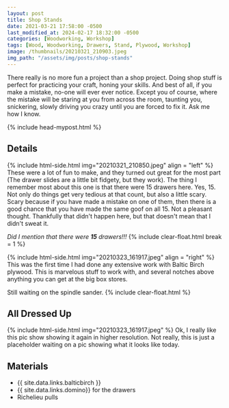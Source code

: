 ```yaml
---
layout: post
title: Shop Stands
date: 2021-03-21 17:58:00 -0500
last_modified_at: 2024-02-17 18:32:00 -0500
categories: [Woodworking, Workshop]
tags: [Wood, Woodworking, Drawers, Stand, Plywood, Workshop]
image: /thumbnails/20210321_210903.jpeg
img_path: "/assets/img/posts/shop-stands"
---
```


There really is no more fun a project than a shop project.  Doing shop stuff is perfect for practicing your craft, honing your skills.  And best of all, if you make a mistake, no-one will ever ever notice.  Except you of course, where the mistake will be staring at you from across the room, taunting you, snickering, slowly driving you crazy until you are forced to fix it.  Ask me how I know.

{% include head-mypost.html %}

## Details

{% include html-side.html img="20210321_210850.jpeg" align = "left" %}
These were a lot of fun to make, and they turned out great for the most part (The drawer slides are a little bit fidgety, but they work).  The thing I remember most about this one is that there were 15 drawers here.  Yes, 15.  Not only do things get very tedious at that count, but also a little scary.  Scary because if you have made a mistake on one of them, then there is a good chance that you have made the same goof on all 15.  Not a pleasant thought.  Thankfully that didn't happen here, but that doesn't mean that I didn't sweat it.

_Did I mention that there were **15** drawers!!!_
{% include clear-float.html break = 1 %}

{% include html-side.html img="20210323_161917.jpeg" align = "right" %}
This was the first time I had done any extensive work with Baltic Birch plywood.  This is marvelous stuff to work with, and several notches above anything you can get at the big box stores.

Still waiting on the spindle sander.
{% include clear-float.html %}

## All Dressed Up

{% include html-side.html img="20210323_161917.jpeg" %}
Ok, I really like this pic show showing it again in higher resolution.  Not really, this is just a placeholder waiting on a pic showing what it looks like today.

## Materials

- {{ site.data.links.balticbirch }}
- {{ site.data.links.domino}} for the drawers
- Richelieu pulls
